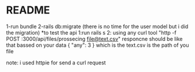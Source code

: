 # README
1-run bundle 
2-rails db:migrate (there is no time for the user model but i did the migration)
*to test the api 
1:run rails s 
2: using any curl tool 
"http -f POST :3000/api/files/prossecing file@text.csv"
responcne should be like that bassed on your data 
{
    "any": 3
}
which is the text.csv is the path of you file 

note: i used httpie for send a curl request 
